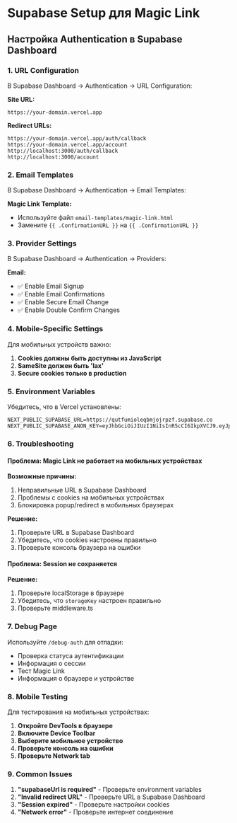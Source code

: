 # Supabase Setup для Magic Link

## Настройка Authentication в Supabase Dashboard

### 1. URL Configuration

В Supabase Dashboard → Authentication → URL Configuration:

**Site URL:**
```
https://your-domain.vercel.app
```

**Redirect URLs:**
```
https://your-domain.vercel.app/auth/callback
https://your-domain.vercel.app/account
http://localhost:3000/auth/callback
http://localhost:3000/account
```

### 2. Email Templates

В Supabase Dashboard → Authentication → Email Templates:

**Magic Link Template:**
- Используйте файл `email-templates/magic-link.html`
- Замените `{{ .ConfirmationURL }}` на `{{ .ConfirmationURL }}`

### 3. Provider Settings

В Supabase Dashboard → Authentication → Providers:

**Email:**
- ✅ Enable Email Signup
- ✅ Enable Email Confirmations
- ✅ Enable Secure Email Change
- ✅ Enable Double Confirm Changes

### 4. Mobile-Specific Settings

Для мобильных устройств важно:

1. **Cookies должны быть доступны из JavaScript**
2. **SameSite должен быть 'lax'**
3. **Secure cookies только в production**

### 5. Environment Variables

Убедитесь, что в Vercel установлены:

```
NEXT_PUBLIC_SUPABASE_URL=https://qutfumioleqbmjojrpzf.supabase.co
NEXT_PUBLIC_SUPABASE_ANON_KEY=eyJhbGciOiJIUzI1NiIsInR5cCI6IkpXVCJ9.eyJpc3MiOiJzdXBhYmFzZSIsInJlZiI6InF1dGZ1bWlvbGVxYm1qb2pycHpmIiwicm9sZSI6ImFub24iLCJpYXQiOjE3NTQwOTEyMTEsImV4cCI6MjA2OTY2NzIxMX0.P8bv9Q4FxJzzPEQRLgRh9o9tf6IAdVRSFMxY6ELI19M
```

### 6. Troubleshooting

#### Проблема: Magic Link не работает на мобильных устройствах

**Возможные причины:**
1. Неправильные URL в Supabase Dashboard
2. Проблемы с cookies на мобильных устройствах
3. Блокировка popup/redirect в мобильных браузерах

**Решение:**
1. Проверьте URL в Supabase Dashboard
2. Убедитесь, что cookies настроены правильно
3. Проверьте консоль браузера на ошибки

#### Проблема: Session не сохраняется

**Решение:**
1. Проверьте localStorage в браузере
2. Убедитесь, что `storageKey` настроен правильно
3. Проверьте middleware.ts

### 7. Debug Page

Используйте `/debug-auth` для отладки:
- Проверка статуса аутентификации
- Информация о сессии
- Тест Magic Link
- Информация о браузере и устройстве

### 8. Mobile Testing

Для тестирования на мобильных устройствах:

1. **Откройте DevTools в браузере**
2. **Включите Device Toolbar**
3. **Выберите мобильное устройство**
4. **Проверьте консоль на ошибки**
5. **Проверьте Network tab**

### 9. Common Issues

1. **"supabaseUrl is required"** - Проверьте environment variables
2. **"Invalid redirect URL"** - Проверьте URL в Supabase Dashboard
3. **"Session expired"** - Проверьте настройки cookies
4. **"Network error"** - Проверьте интернет соединение 